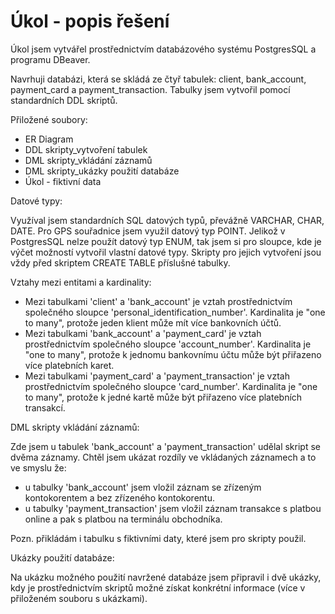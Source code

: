 # Úkol - popis řešení

Úkol jsem vytvářel prostřednictvím databázového systému PostgresSQL a programu DBeaver.

Navrhuji databázi, která se skládá ze čtyř tabulek: client, bank_account, payment_card a payment_transaction. Tabulky jsem vytvořil pomocí standardních DDL skriptů.

Přiložené soubory:

- ER Diagram
- DDL skripty_vytvoření tabulek
- DML skripty_vkládání záznamů
- DML skripty_ukázky použití databáze
- Úkol - fiktivní data

Datové typy:

Využíval jsem standardních SQL datových typů, převážně VARCHAR, CHAR, DATE. Pro GPS souřadnice jsem využil datový typ POINT. Jelikož v PostgresSQL nelze použít datový typ ENUM, tak jsem si pro sloupce, kde je výčet možností vytvořil vlastní datové typy. Skripty pro jejich vytvoření jsou vždy před skriptem CREATE TABLE příslušné tabulky.

Vztahy mezi entitami a kardinality:

- Mezi tabulkami 'client' a 'bank_account' je vztah prostřednictvím společného sloupce 'personal_identification_number'. Kardinalita je "one to many", protože jeden klient může mít více bankovních účtů.
- Mezi tabulkami 'bank_account' a 'payment_card' je vztah prostřednictvím společného sloupce 'account_number'. Kardinalita je "one to many", protože k jednomu bankovnímu účtu může být přiřazeno více platebních karet.
- Mezi tabulkami 'payment_card' a 'payment_transaction' je vztah prostřednictvím společného sloupce 'card_number'. Kardinalita je "one to many", protože k jedné kartě může být přiřazeno více platebních transakcí.

DML skripty vkládání záznamů:

Zde jsem u tabulek 'bank_account' a 'payment_transaction' udělal skript se dvěma záznamy. Chtěl jsem ukázat rozdíly ve vkládaných záznamech a to ve smyslu že:
- u tabulky 'bank_account' jsem vložil záznam se zřízeným kontokorentem a bez zřízeného kontokorentu.
- u tabulky 'payment_transaction' jsem vložil záznam transakce s platbou online a pak s platbou na terminálu obchodníka.

Pozn. přikládám i tabulku s fiktivními daty, které jsem pro skripty použil.

Ukázky použití databáze:

Na ukázku možného použití navržené databáze jsem připravil i dvě ukázky, kdy je prostřednictvím skriptů možné získat konkrétní informace (více v přiloženém souboru s ukázkami).
